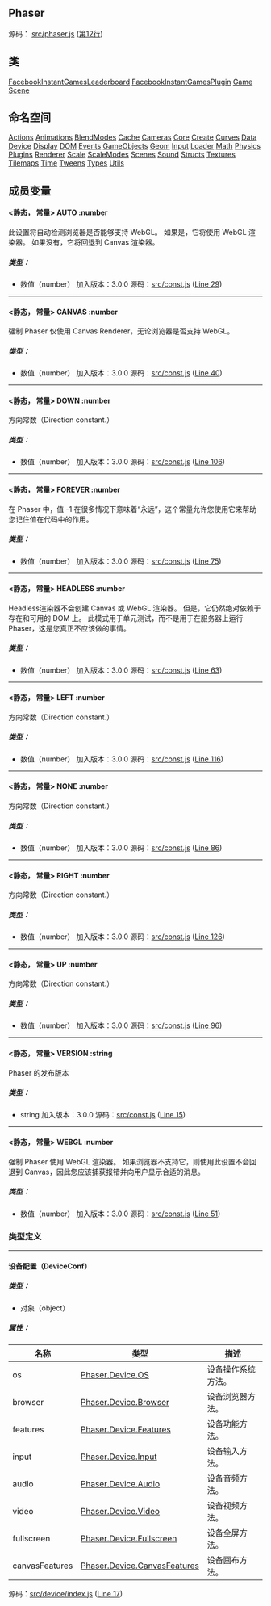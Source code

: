 ## Phaser

源码： [src/phaser.js](https://github.com/photonstorm/phaser/tree/v3.51.0/src/phaser.js) ([第12行](https://github.com/photonstorm/phaser/tree/v3.51.0/src/phaser.js#L12))

## 类

[FacebookInstantGamesLeaderboard](类：FacebookInstantGamesLeaderboard.md)
[FacebookInstantGamesPlugin](类：FacebookInstantGamesPlugin.md)
[Game](类：Game.md)
[Scene](类：Scene.md)

## 命名空间

[Actions](Phaser/01-Namespace/Phaser/命名空间：Actions.md)
[Animations](命名空间：Animations.md)
[BlendModes](命名空间：BlendModes.md)
[Cache](命名空间：Cache.md)
[Cameras](命名空间：Cameras.md)
[Core](命名空间：Core.md)
[Create](命名空间：Create.md)
[Curves](命名空间：Curves.md)
[Data](命名空间：Data.md)
[Device](命名空间：Device.md)
[Display](命名空间：Display.md)
[DOM](命名空间：DOM.md)
[Events](Phaser/01-Namespace/Phaser/命名空间：Events.md)
[GameObjects](命名空间：GameObjects.md)
[Geom](命名空间：Geom.md)
[Input](Phaser/01-Namespace/Phaser/命名空间：Input.md)
[Loader](命名空间：Loader.md)
[Math](命名空间：Math.md)
[Physics](命名空间：Physics.md)
[Plugins](命名空间：Plugins.md)
[Renderer](命名空间：Renderer.md)
[Scale](命名空间：Scale.md)
[ScaleModes](命名空间：ScaleModes.md)
[Scenes](命名空间：Scenes.md)
[Sound](命名空间：Sound.md)
[Structs](命名空间：Structs.md)
[Textures](命名空间：Textures.md)
[Tilemaps](命名空间：Tilemaps.md)
[Time](命名空间：Time.md)
[Tweens](命名空间：Tweens.md)
[Types](命名空间：Types.md)
[Utils](命名空间：Utils.md)

## 成员变量

#### <静态， 常量> AUTO :number
此设置将自动检测浏览器是否能够支持 WebGL。 如果是，它将使用 WebGL 渲染器。 如果没有，它将回退到 Canvas 渲染器。
##### 类型：
-   数值（number）
加入版本：3.0.0
源码：[src/const.js](https://github.com/photonstorm/phaser/tree/v3.51.0/src/const.js) ([Line 29](https://github.com/photonstorm/phaser/tree/v3.51.0/src/const.js#L29))

---
#### <静态， 常量> CANVAS :number
强制 Phaser 仅使用 Canvas Renderer，无论浏览器是否支持 WebGL。
##### 类型：
-   数值（number）
加入版本：3.0.0
源码：[src/const.js](https://github.com/photonstorm/phaser/tree/v3.51.0/src/const.js) ([Line 40](https://github.com/photonstorm/phaser/tree/v3.51.0/src/const.js#L40))

---
#### <静态， 常量> DOWN :number
方向常数（Direction constant.）
##### 类型：
-   数值（number）
加入版本：3.0.0
源码：[src/const.js](https://github.com/photonstorm/phaser/tree/v3.51.0/src/const.js) ([Line 106](https://github.com/photonstorm/phaser/tree/v3.51.0/src/const.js#L106))

---
#### <静态， 常量> FOREVER :number
在 Phaser 中，值 -1 在很多情况下意味着“永远”，这个常量允许您使用它来帮助您记住值在代码中的作用。
##### 类型：
-   数值（number）
加入版本：3.0.0
源码：[src/const.js](https://github.com/photonstorm/phaser/tree/v3.51.0/src/const.js) ([Line 75](https://github.com/photonstorm/phaser/tree/v3.51.0/src/const.js#L75))

---
#### <静态， 常量> HEADLESS :number
Headless渲染器不会创建 Canvas 或 WebGL 渲染器。 但是，它仍然绝对依赖于存在和可用的 DOM 上。 此模式用于单元测试，而不是用于在服务器上运行 Phaser，这是您真正不应该做的事情。
##### 类型：
-   数值（number）
加入版本：3.0.0
源码：[src/const.js](https://github.com/photonstorm/phaser/tree/v3.51.0/src/const.js) ([Line 63](https://github.com/photonstorm/phaser/tree/v3.51.0/src/const.js#L63))

---
#### <静态， 常量> LEFT :number
方向常数（Direction constant.）
##### 类型：
-   数值（number）
加入版本：3.0.0
源码：[src/const.js](https://github.com/photonstorm/phaser/tree/v3.51.0/src/const.js) ([Line 116](https://github.com/photonstorm/phaser/tree/v3.51.0/src/const.js#L116))

---
#### <静态， 常量> NONE :number
方向常数（Direction constant.）
##### 类型：
-   数值（number）
加入版本：3.0.0
源码：[src/const.js](https://github.com/photonstorm/phaser/tree/v3.51.0/src/const.js) ([Line 86](https://github.com/photonstorm/phaser/tree/v3.51.0/src/const.js#L86))

---
#### <静态， 常量> RIGHT :number
方向常数（Direction constant.）
##### 类型：
-   数值（number）
加入版本：3.0.0
源码：[src/const.js](https://github.com/photonstorm/phaser/tree/v3.51.0/src/const.js) ([Line 126](https://github.com/photonstorm/phaser/tree/v3.51.0/src/const.js#L126))

---
#### <静态， 常量> UP :number
方向常数（Direction constant.）
##### 类型：
-   数值（number）
加入版本：3.0.0
源码：[src/const.js](https://github.com/photonstorm/phaser/tree/v3.51.0/src/const.js) ([Line 96](https://github.com/photonstorm/phaser/tree/v3.51.0/src/const.js#L96))

---
#### <静态， 常量> VERSION :string
Phaser 的发布版本
##### 类型：
-   string
加入版本：3.0.0
源码：[src/const.js](https://github.com/photonstorm/phaser/tree/v3.51.0/src/const.js) ([Line 15](https://github.com/photonstorm/phaser/tree/v3.51.0/src/const.js#L15))

---
#### <静态， 常量> WEBGL :number
强制 Phaser 使用 WebGL 渲染器。 如果浏览器不支持它，则使用此设置不会回退到 Canvas，因此您应该捕获报错并向用户显示合适的消息。
##### 类型：
-   数值（number）
加入版本：3.0.0
源码：[src/const.js](https://github.com/photonstorm/phaser/tree/v3.51.0/src/const.js) ([Line 51](https://github.com/photonstorm/phaser/tree/v3.51.0/src/const.js#L51))


### 类型定义

---
#### 设备配置（DeviceConf）
##### 类型：
-   对象（object）
##### 属性：
| 名称           | 类型                                                             | 描述               |
| -------------- | ---------------------------------------------------------------- | ------------------ |
| os             | [Phaser.Device.OS](命名空间：Device.md#.OS)                         | 设备操作系统方法。 |
| browser        | [Phaser.Device.Browser](命名空间：Device.md#.Browser)               | 设备浏览器方法。   |
| features       | [Phaser.Device.Features](命名空间：Device.md#.Features)             | 设备功能方法。 |
| input          | [Phaser.Device.Input](命名空间：Device.md#.Input)                   | 设备输入方法。     |
| audio          | [Phaser.Device.Audio](命名空间：Device.md#.Audio)                   | 设备音频方法。     |
| video          | [Phaser.Device.Video](命名空间：Device.md#.Video)                   | 设备视频方法。     |
| fullscreen     | [Phaser.Device.Fullscreen](命名空间：Device.md#.Fullscreen)         | 设备全屏方法。     |
| canvasFeatures | [Phaser.Device.CanvasFeatures](命名空间：Device.md#.CanvasFeatures) | 设备画布方法。     |
源码：[src/device/index.js](https://github.com/photonstorm/phaser/tree/v3.51.0/src/device/index.js) ([Line 17](https://github.com/photonstorm/phaser/tree/v3.51.0/src/device/index.js#L17))
